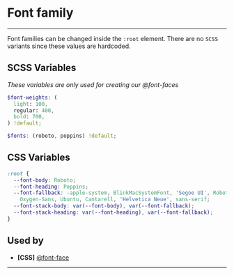 # Font family

---

Font families can be changed inside the `:root` element. There are no `SCSS` variants since these values are hardcoded.

## SCSS Variables

_These variables are only used for creating our @font-faces_

```scss
$font-weights: (
  light: 100,
  regular: 400,
  bold: 700,
) !default;

$fonts: (roboto, poppins) !default;
```

## CSS Variables

```css
:root {
  --font-body: Roboto;
  --font-heading: Poppins;
  --font-fallback: -apple-system, BlinkMacSystemFont, 'Segoe UI', Roboto,
    Oxygen-Sans, Ubuntu, Cantarell, 'Helvetica Neue', sans-serif;
  --font-stack-body: var(--font-body), var(--font-fallback);
  --font-stack-heading: var(--font-heading), var(--font-fallback);
}
```

## Used by

- **[CSS]** [@font-face](css/base/font-face.md)

---
